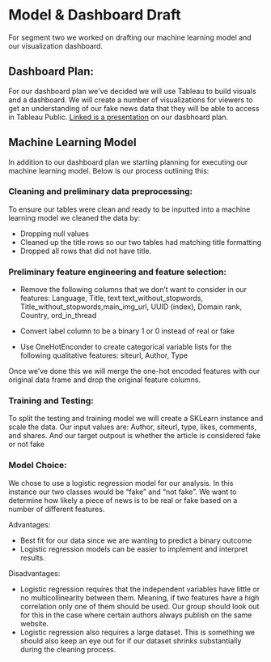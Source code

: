 # Model & Dashboard Draft

For segment two we worked on drafting our machine learning model and our visualization dashboard. 

## Dashboard Plan:

For our dashboard plan we've decided we will use Tableau to build visuals and a dashboard. We will create a number of visualizations for viewers to get an understanding of our fake news data that they will be able to access in Tableau Public. [Linked is a presentation](https://docs.google.com/presentation/d/1g8Sc2dXEjVXcqJp-7kets7wrgMOBICrahSz-FxXqBT8/edit#slide=id.g147ce9005d0_0_4) on our dasbhoard plan. 

## Machine Learning Model 

In addition to our dashboard plan we starting planning for executing our machine learning model. Below is our process outlining this:

### Cleaning and preliminary data preprocessing:
To ensure our tables were clean and ready to be inputted into a machine learning model we cleaned the data by:
- Dropping null values 
- Cleaned up the title rows so our two tables had matching title formatting
- Dropped all rows that did not have title. 

### Preliminary feature engineering and feature selection:
- Remove the following columns that we don’t want to consider in our features: Language, Title, text text_without_stopwords, Title_without_stopwords,main_img_url, UUID (index), Domain rank, Country, ord_in_thread

- Convert label column to be a binary 1 or 0 instead of real or fake 
- Use OneHotEnconder to create categorical variable lists for the following qualitative features:	siteurl, Author, Type

Once we’ve done this we will merge the one-hot encoded features with our original data frame and drop the original feature columns.

### Training and Testing:

To split the testing and training model we will create a SKLearn instance and scale the data.  Our input values are: Author, siteurl, type, likes, comments, and shares. And our target outpout is whether the article is considered fake or not fake 

### Model Choice:
We chose to use a logistic regression model for our analysis. In this instance our two classes would be “fake” and “not fake”. We want to determine how likely a piece of news is to be real or fake based on a number of different features. 

Advantages:
-  Best fit for our data since we are wanting to predict a binary outcome
-  Logistic regression models can be easier to implement and interpret results. 

Disadvantages: 
- Logistic regression requires that the independent variables have little or no multicollinearity between them. Meaning, if two features have a high correlation only one of them should be used. Our group should look out for this in the case where certain authors always publish on the same website. 
- Logistic regression also requires a large dataset. This is something we should also keep an eye out for if our dataset shrinks substantially during the cleaning process. 
